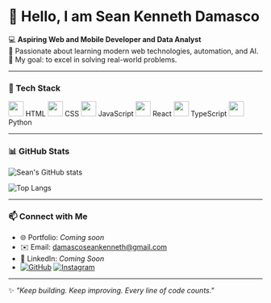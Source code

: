 # 👋 Hello, I am Sean Kenneth Damasco

💻 **Aspiring Web and Mobile Developer and Data Analyst**  
🚀 Passionate about learning modern web technologies, automation, and AI.  
🎯 My goal: to excel in solving real-world problems.

---

### 🧰 Tech Stack

<p>
  <img src="https://cdn.jsdelivr.net/gh/devicons/devicon/icons/html5/html5-original.svg" width="30"/> HTML  
  <img src="https://cdn.jsdelivr.net/gh/devicons/devicon/icons/css3/css3-original.svg" width="30"/> CSS  
  <img src="https://cdn.jsdelivr.net/gh/devicons/devicon/icons/javascript/javascript-original.svg" width="30"/> JavaScript  
  <img src="https://cdn.jsdelivr.net/gh/devicons/devicon/icons/react/react-original.svg" width="30"/> React  
  <img src="https://cdn.jsdelivr.net/gh/devicons/devicon/icons/typescript/typescript-original.svg" width="30"/> TypeScript  
  <img src="https://cdn.jsdelivr.net/gh/devicons/devicon/icons/python/python-original.svg" width="30"/> Python  
</p>


---

### 📊 GitHub Stats
![Sean's GitHub stats](https://github-readme-stats.vercel.app/api?username=seankennethdms&show_icons=true&theme=tokyonight)

![Top Langs](https://github-readme-stats.vercel.app/api/top-langs/?username=seankennethdms&layout=compact&theme=tokyonight)

---

### 📫 Connect with Me
- 🌐 Portfolio: *Coming soon*
- ✉️ Email: damascoseankenneth@gmail.com  
- 💼 LinkedIn: *Coming Soon*
- [![GitHub](https://img.shields.io/badge/GitHub-100000?style=for-the-badge&logo=github&logoColor=white)](https://github.com/seankennethdms)
[![Instagram](https://img.shields.io/badge/Instagram-%23E4405F?style=for-the-badge&logo=instagram&logoColor=white)](https://instagram.com/acurax_s)

---

✨ *"Keep building. Keep improving. Every line of code counts."*
